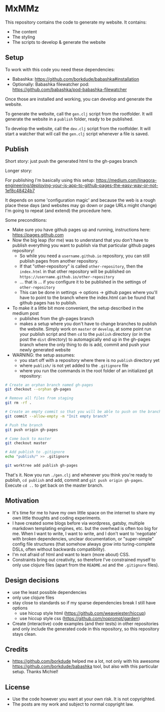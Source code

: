 # MxMMz

This repository contains the code to generate my website. It contains:

- The content
- The styling
- The scripts to develop & generate the website

## Setup

To work with this code you need these dependencies:

- Babashka: https://github.com/borkdude/babashka#installation
- Optionally: Babashka filewatcher pod:
  https://github.com/babashka/pod-babashka-filewatcher

Once those are installed and working, you can develop and generate the website.

To generate the website, call the `gen.clj` script from the rootfolder. It will
generate the website in a `publish` folder, ready to be published.

To develop the website, call the `dev.clj` script from the rootfolder. It will
start a watcher that will call the `gen.clj` script whenever a file is saved.

## Publish

Short story: just push the generated html to the gh-pages branch

Longer story:

For publishing I'm basically using this setup:
https://medium.com/linagora-engineering/deploying-your-js-app-to-github-pages-the-easy-way-or-not-1ef8c48424b7

It depends on some 'configuration magic' and because the web is a rough place
these days (and websites may go down or page URLs might change) I'm going to
repeat (and extend) the procedure here.

Some preconditions:

- Make sure you have github pages up and running, instructions here:
  https://pages.github.com
- Now the big leap (for me) was to understand that you don't have to publish
  everything you want to publish via that particular github pages repository!
  - So while you need a `username.github.io` repository, you can still publish
    pages from another repository.
  - If that "other-repository" is called `other-repository`, then the
    `index.html` in that other repository will be published on
    `https://username.github.io/other-repository`
  - ... that is ... if you configure it to be published in the settings of
    `other-repository`
  - This can be done in settings -> options -> github pages where you'll have to
    point to the branch where the index.html can be found that github pages has
    to publish.
- To make it a little bit more convenient, the setup described in the medium
  post
  - publishes from the gh-pages branch
  - makes a setup where you don't have to change branches to publish the
    website. Simply work on `master` or `develop`, at some point run your
    publish script and then `cd` to the `publish` directory (or in the post the
    `dist` directory) to automagically end up in the gh-pages branch where the
    only thing to do is add, commit and push your newly generated website
- WARNING: the setup assumes:
  - you start off with a repository where there is no `publish` directory yet
  - where `publish/` is not yet added to the `.gitignore` file
  - where you run the commands in the root folder of an initialized git
    repository:

``` bash
# Create an orphan branch named gh-pages
git checkout --orphan gh-pages

# Remove all files from staging
git rm -rf .

# Create an empty commit so that you will be able to push on the branch next
git commit --allow-empty -m "Init empty branch"

# Push the branch
git push origin gh-pages

# Come back to master
git checkout master

# Add publish to .gitignore
echo "publish/" >> .gitignore

git worktree add publish gh-pages
```

That's it. Now you run `./gen.clj` and whenever you think you're ready to
publish, `cd publish` and add, commit and `git push origin gh-pages`. Execute
`cd ..` to get back on the master branch.

## Motivation

- It's time for me to have my own little space on the internet to share my own
  little thoughts and coding experiments.
- I have created some blogs before via wordpress, gatsby, multiple markdown
  templating engines, etc. but the overhead is often too big for me. When I want
  to write, I want to write, and I don't want to 'negotiate' with broken
  dependencies, unclear documentation, or "super-simple" config file structures
  (that somehow always grow into turing-complete DSLs, often without backwards
  compatibility).
- I'm not afraid of html and want to learn (more about) CSS.
- Constraints bring out creativity, so therefore I've constrained myself to only
  use clojure files (apart from the `README.md` and the `.gitignore` files).

## Design decisions

- use the least possible dependencies
- only use clojure files
- stay close to standards so if my sparse dependencies break I still have
  options
  - use hiccup style html (https://github.com/weavejester/hiccup)
  - use hiccup style css (https://github.com/noprompt/garden)
- Create (interactive) code examples (and their tests) in other repositories and
  only include the generated code in this repository, so this repository stays
  clean.

## Credits

- https://github.com/borkdude helped me a lot, not only with his awesome
  https://github.com/borkdude/babashka tool, but also with this particular
  setup. Thanks Michiel!

## License

- Use the code however you want at your own risk. It is not copyrighted.
- The posts are my work and subject to normal copyright law.
